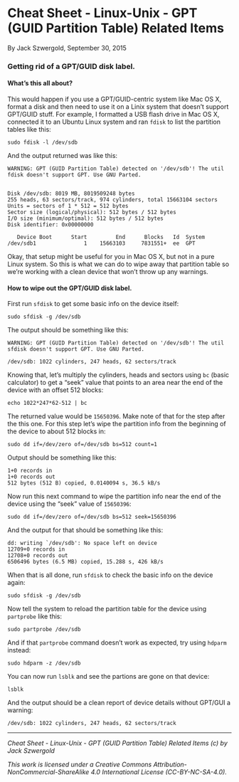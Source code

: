 # Cheat Sheet - Linux-Unix - GPT (GUID Partition Table) Related Items

By Jack Szwergold, September 30, 2015

### Getting rid of a GPT/GUID disk label.

#### What’s this all about?

This would happen if you use a GPT/GUID-centric system like Mac OS X, format a disk and then need to use it on a Linix system that doesn’t support GPT/GUID stuff. For example, I formatted a USB flash drive in Mac OS X, connected it to an Ubuntu Linux system and ran `fdisk` to list the partition tables like this:

    sudo fdisk -l /dev/sdb

And the output returned was like this:

	WARNING: GPT (GUID Partition Table) detected on '/dev/sdb'! The util fdisk doesn't support GPT. Use GNU Parted.
	
	
	Disk /dev/sdb: 8019 MB, 8019509248 bytes
	255 heads, 63 sectors/track, 974 cylinders, total 15663104 sectors
	Units = sectors of 1 * 512 = 512 bytes
	Sector size (logical/physical): 512 bytes / 512 bytes
	I/O size (minimum/optimal): 512 bytes / 512 bytes
	Disk identifier: 0x00000000
	
	   Device Boot      Start         End      Blocks   Id  System
	/dev/sdb1               1    15663103     7831551+  ee  GPT

Okay, that setup might be useful for you in Mac OS X, but not in a pure Linux system. So this is what we can do to wipe away that partition table so we’re working with a clean device that won’t throw up any warnings.

#### How to wipe out the GPT/GUID disk label.

First run `sfdisk` to get some basic info on the device itself:

    sudo sfdisk -g /dev/sdb

The output should be something like this:

	WARNING: GPT (GUID Partition Table) detected on '/dev/sdb'! The util sfdisk doesn't support GPT. Use GNU Parted.
	
	/dev/sdb: 1022 cylinders, 247 heads, 62 sectors/track

Knowing that, let’s multiply the cylinders, heads and sectors using `bc` (basic calculator) to get a “seek” value that points to an area near the end of the device with an offset 512 blocks:

    echo 1022*247*62-512 | bc

The returned value would be `15650396`. Make note of that for the step after the this one. For this step let’s wipe the partition info from the beginning of the device to about 512 blocks in:

    sudo dd if=/dev/zero of=/dev/sdb bs=512 count=1

Output should be something like this:

	1+0 records in
	1+0 records out
	512 bytes (512 B) copied, 0.0140094 s, 36.5 kB/s

Now run this next command to wipe the partition info near the end of the device using the “seek” value of `15650396`:

    sudo dd if=/dev/zero of=/dev/sdb bs=512 seek=15650396

And the output for that should be something like this:

	dd: writing `/dev/sdb': No space left on device
	12709+0 records in
	12708+0 records out
	6506496 bytes (6.5 MB) copied, 15.288 s, 426 kB/s

When that is all done, run `sfdisk` to check the basic info on the device again:

    sudo sfdisk -g /dev/sdb

Now tell the system to reload the partition table for the device using `partprobe` like this:

    sudo partprobe /dev/sdb

And if that `partprobe` command doesn’t work as expected, try using `hdparm` instead:

    sudo hdparm -z /dev/sdb

You can now run `lsblk` and see the partions are gone on that device:

    lsblk

And the output should be a clean report of device details without GPT/GUI a warning:

    /dev/sdb: 1022 cylinders, 247 heads, 62 sectors/track

***

*Cheat Sheet - Linux-Unix - GPT (GUID Partition Table) Related Items (c) by Jack Szwergold*

*This work is licensed under a Creative Commons Attribution-NonCommercial-ShareAlike 4.0 International License (CC-BY-NC-SA-4.0).*